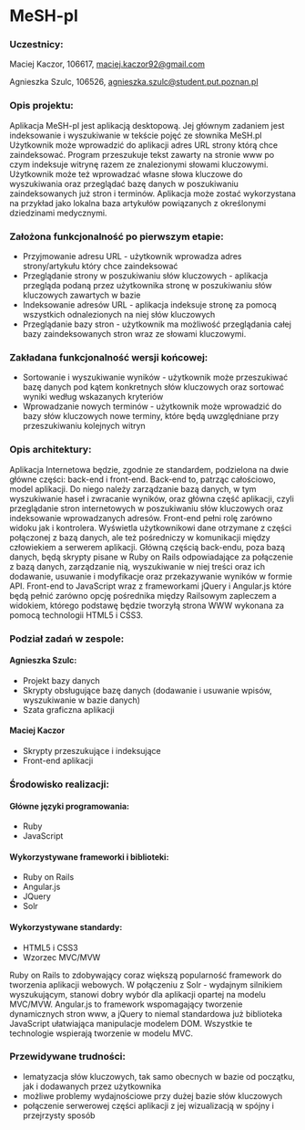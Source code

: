 # MeSH-pl
### Uczestnicy:
Maciej Kaczor, 106617, maciej.kaczor92@gmail.com

Agnieszka Szulc, 106526, agnieszka.szulc@student.put.poznan.pl

### Opis projektu:

Aplikacja MeSH-pl jest aplikacją desktopową. Jej głównym zadaniem jest indeksowanie i wyszukiwanie w tekście pojęć ze słownika MeSH.pl  Użytkownik może wprowadzić do aplikacji adres URL strony którą chce zaindeksować. Program przeszukuje tekst zawarty na stronie www po czym indeksuje witrynę razem ze znalezionymi słowami kluczowymi. Użytkownik może też wprowadzać własne słowa kluczowe do wyszukiwania oraz przeglądać bazę danych w poszukiwaniu zaindeksowanych już stron i terminów. Aplikacja może zostać wykorzystana na przykład jako lokalna baza artykułów powiązanych z określonymi dziedzinami medycznymi.

### Założona funkcjonalność po pierwszym etapie:
- Przyjmowanie adresu URL - użytkownik wprowadza adres strony/artykułu który chce zaindeksować
- Przeglądanie strony w poszukiwaniu słów kluczowych - aplikacja przegląda podaną przez użytkownika stronę w poszukiwaniu słów kluczowych zawartych w bazie
- Indeksowanie adresów URL - aplikacja indeksuje stronę za pomocą wszystkich odnalezionych na niej słów kluczowych
- Przeglądanie bazy stron - użytkownik ma możliwość przeglądania całej bazy zaindeksowanych stron wraz ze słowami kluczowymi.

### Zakładana funkcjonalność wersji końcowej:
- Sortowanie i wyszukiwanie wyników - użytkownik może przeszukiwać bazę danych pod kątem konkretnych słów kluczowych oraz sortować wyniki według wskazanych kryteriów
- Wprowadzanie nowych terminów - użytkownik może wprowadzić do bazy słów kluczowych nowe terminy, które będą uwzględniane przy przeszukiwaniu kolejnych witryn

### Opis architektury:
Aplikacja Internetowa będzie, zgodnie ze standardem, podzielona na dwie główne części: back-end i front-end. Back-end to, patrząc całościowo, model aplikacji. Do niego należy zarządzanie bazą danych, w tym wyszukiwanie haseł i zwracanie wyników, oraz główna część aplikacji, czyli przeglądanie stron internetowych w poszukiwaniu słów kluczowych oraz indeksowanie wprowadzanych adresów.
Front-end pełni rolę zarówno widoku jak i kontrolera. Wyświetla użytkownikowi dane otrzymane z części połączonej z bazą danych, ale też pośredniczy w komunikacji między człowiekiem a serwerem aplikacji.
Główną częścią back-endu, poza bazą danych, będą skrypty pisane w Ruby on Rails odpowiadające za połączenie z bazą danych, zarządzanie nią, wyszukiwanie w niej treści oraz ich dodawanie, usuwanie i modyfikacje oraz przekazywanie wyników w formie API.
Front-end to JavaScript wraz z frameworkami jQuery i Angular.js które będą pełnić zarówno opcję pośrednika między Railsowym zapleczem a widokiem, którego podstawę będzie tworzyłą strona WWW wykonana za pomocą technologii HTML5 i CSS3.
### Podział zadań w zespole:

#### Agnieszka Szulc:
- Projekt bazy danych
- Skrypty obsługujące bazę danych (dodawanie i usuwanie wpisów, wyszukiwanie w bazie danych)
- Szata graficzna aplikacji

#### Maciej Kaczor
- Skrypty przeszukujące i indeksujące
- Front-end aplikacji

### Środowisko realizacji:

#### Główne języki programowania:
- Ruby
- JavaScript
#### Wykorzystywane frameworki i biblioteki:
- Ruby on Rails
- Angular.js
- JQuery
- Solr
#### Wykorzystywane standardy:
- HTML5 i CSS3
- Wzorzec MVC/MVW

Ruby on Rails to zdobywający coraz większą popularność framework do tworzenia aplikacji webowych. W połączeniu z Solr - wydajnym silnikiem wyszukującym, stanowi dobry wybór dla aplikacji opartej na modelu MVC/MVW. Angular.js to framework wspomagający tworzenie dynamicznych stron www, a jQuery to niemal standardowa już biblioteka JavaScript ułatwiająca manipulacje modelem DOM. Wszystkie te technologie wspierają tworzenie w modelu MVC.

### Przewidywane trudności:
- lematyzacja słów kluczowych, tak samo obecnych w bazie od początku, jak i dodawanych przez użytkownika
- możliwe problemy wydajnościowe przy dużej bazie słów kluczowych
- połączenie serwerowej części aplikacji z jej wizualizacją w spójny i przejrzysty sposób

